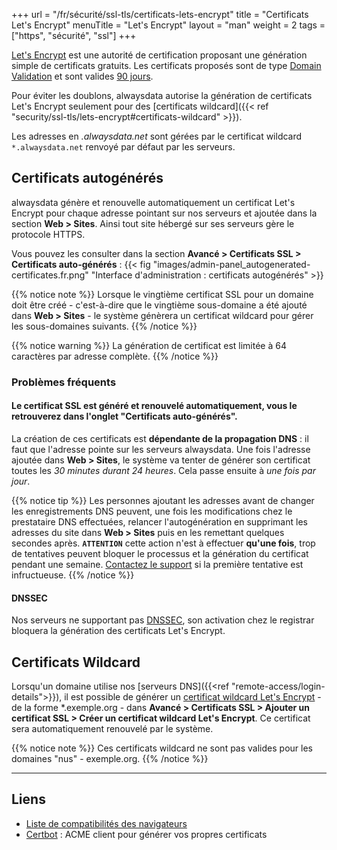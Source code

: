 +++
url = "/fr/sécurité/ssl-tls/certificats-lets-encrypt"
title = "Certificats Let's Encrypt"
menuTitle = "Let's Encrypt"
layout = "man"
weight = 2
tags = ["https", "sécurité", "ssl"]
+++

[Let's Encrypt](https://letsencrypt.org/fr/) est une autorité de certification proposant une génération simple de certificats gratuits. Les certificats proposés sont de type [Domain Validation](https://en.wikipedia.org/wiki/Domain-validated_certificate) et sont valides [90 jours](https://letsencrypt.org/2015/11/09/why-90-days.html).

Pour éviter les doublons, alwaysdata autorise la génération de certificats Let's Encrypt seulement pour des [certificats wildcard]({{< ref "security/ssl-tls/lets-encrypt#certificats-wildcard" >}}).

Les adresses en *.alwaysdata.net* sont gérées par le certificat wildcard `*.alwaysdata.net` renvoyé par défaut par les serveurs.

## Certificats autogénérés
alwaysdata génère et renouvelle automatiquement un certificat Let's Encrypt pour chaque adresse pointant sur nos serveurs et ajoutée dans la section **Web > Sites**. Ainsi tout site hébergé sur ses serveurs gère le protocole HTTPS.

Vous pouvez les consulter dans la section **Avancé > Certificats SSL > Certificats auto-générés** :
{{< fig "images/admin-panel_autogenerated-certificates.fr.png" "Interface d'administration : certificats autogénérés" >}}

{{% notice note %}}
Lorsque le vingtième certificat SSL pour un domaine doit être créé - c'est-à-dire que le vingtième sous-domaine a été ajouté dans **Web > Sites** - le système génèrera un certificat wildcard pour gérer les sous-domaines suivants.
{{% /notice %}}

{{% notice warning %}}
La génération de certificat est limitée à 64 caractères par adresse complète.
{{% /notice %}}

### Problèmes fréquents

#### Le certificat SSL est généré et renouvelé automatiquement, vous le retrouverez dans l'onglet "Certificats auto-générés".

La création de ces certificats est **dépendante de la propagation DNS** : il faut que l'adresse pointe sur les serveurs alwaysdata. Une fois l'adresse ajoutée dans **Web > Sites**, le système va tenter de générer son certificat toutes les *30 minutes durant 24 heures*. Cela passe ensuite à *une fois par jour*.

{{% notice tip %}}
Les personnes ajoutant les adresses avant de changer les enregistrements DNS peuvent, une fois les modifications chez le prestataire DNS effectuées, relancer l'autogénération en supprimant les adresses du site dans **Web > Sites** puis en les remettant quelques secondes après. **`ATTENTION`** cette action n'est à effectuer **qu'une fois**, trop de tentatives peuvent bloquer le processus et la génération du certificat pendant une semaine. [Contactez le support](https://admin.alwaysdata.com/support/add) si la première tentative est infructueuse.
{{% /notice %}}

#### DNSSEC

Nos serveurs ne supportant pas [DNSSEC](https://fr.wikipedia.org/wiki/Domain_Name_System_Security_Extensions), son activation chez le registrar bloquera la génération des certificats Let's Encrypt.

## Certificats Wildcard

Lorsqu'un domaine utilise nos [serveurs DNS]({{<ref "remote-access/login-details">}}), il est possible de générer un [certificat wildcard Let's Encrypt](https://en.wikipedia.org/wiki/Wildcard_certificate) - de la forme *.exemple.org - dans **Avancé > Certificats SSL > Ajouter un certificat SSL > Créer un certificat wildcard Let's Encrypt**. Ce certificat sera automatiquement renouvelé par le système.

{{% notice note %}}
Ces certificats wildcard ne sont pas valides pour les domaines "nus" - exemple.org.
{{% /notice %}}

---

## Liens

- [Liste de compatibilités des navigateurs](https://letsencrypt.org/fr/docs/certificate-compatibility/)
- [Certbot](https://certbot.eff.org/) : ACME client pour générer vos propres certificats

